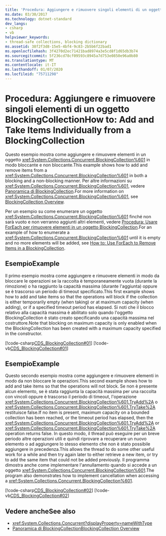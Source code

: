 ```yaml
---
title: 'Procedura: Aggiungere e rimuovere singoli elementi di un oggetto BlockingCollection'
ms.date: 03/30/2017
ms.technology: dotnet-standard
dev_langs:
- csharp
- vb
helpviewer_keywords:
- thread-safe collections, blocking dictionary
ms.assetid: 38f2f3d8-15e5-4bf4-9c83-2b5b6f22bad1
ms.openlocfilehash: 3f4270d2ec71421bad8974a3e5cd8f1d65db3b74
ms.sourcegitcommit: 5f236cd78cf09593c8945a7d753e0850e96a0b80
ms.translationtype: MT
ms.contentlocale: it-IT
ms.lasthandoff: 01/07/2020
ms.locfileid: "75711298"
---
```

# <a name="how-to-add-and-take-items-individually-from-a-blockingcollection"></a><span data-ttu-id="93ae2-102">Procedura: Aggiungere e rimuovere singoli elementi di un oggetto BlockingCollection</span><span class="sxs-lookup"><span data-stu-id="93ae2-102">How to: Add and Take Items Individually from a BlockingCollection</span></span>
<span data-ttu-id="93ae2-103">Questo esempio mostra come aggiungere e rimuovere elementi in un oggetto <xref:System.Collections.Concurrent.BlockingCollection%601> in modo bloccante e non bloccante.</span><span class="sxs-lookup"><span data-stu-id="93ae2-103">This example shows how to add and remove items from a <xref:System.Collections.Concurrent.BlockingCollection%601> in both a blocking and a non-blocking manner.</span></span> <span data-ttu-id="93ae2-104">Per altre informazioni su <xref:System.Collections.Concurrent.BlockingCollection%601>, vedere [Panoramica di BlockingCollection](../../../../docs/standard/collections/thread-safe/blockingcollection-overview.md).</span><span class="sxs-lookup"><span data-stu-id="93ae2-104">For more information on <xref:System.Collections.Concurrent.BlockingCollection%601>, see [BlockingCollection Overview](../../../../docs/standard/collections/thread-safe/blockingcollection-overview.md).</span></span>  
  
 <span data-ttu-id="93ae2-105">Per un esempio su come enumerare un oggetto <xref:System.Collections.Concurrent.BlockingCollection%601> finché non sarà vuoto e non verranno aggiunti altri elementi, vedere [Procedura: Usare ForEach per rimuovere elementi in un oggetto BlockingCollection](../../../../docs/standard/collections/thread-safe/how-to-use-foreach-to-remove.md).</span><span class="sxs-lookup"><span data-stu-id="93ae2-105">For an example of how to enumerate a <xref:System.Collections.Concurrent.BlockingCollection%601> until it is empty and no more elements will be added, see [How to: Use ForEach to Remove Items in a BlockingCollection](../../../../docs/standard/collections/thread-safe/how-to-use-foreach-to-remove.md).</span></span>
  
## <a name="example"></a><span data-ttu-id="93ae2-106">Esempio</span><span class="sxs-lookup"><span data-stu-id="93ae2-106">Example</span></span>  
 <span data-ttu-id="93ae2-107">Il primo esempio mostra come aggiungere e rimuovere elementi in modo da bloccare le operazioni se la raccolta è temporaneamente vuota (durante la rimozione) o ha raggiunto la capacità massima (durante l'aggiunta) oppure se è trascorso un periodo di timeout specificato.</span><span class="sxs-lookup"><span data-stu-id="93ae2-107">This first example shows how to add and take items so that the operations will block if the collection is either temporarily empty (when taking) or at maximum capacity (when adding), or if a specified timeout period has elapsed.</span></span> <span data-ttu-id="93ae2-108">Si noti che il blocco relativo alla capacità massima è abilitato solo quando l'oggetto BlockingCollection è stato creato specificando una capacità massima nel costruttore.</span><span class="sxs-lookup"><span data-stu-id="93ae2-108">Note that blocking on maximum capacity is only enabled when the BlockingCollection has been created with a maximum capacity specified in the constructor.</span></span>  
  
 [!code-csharp[CDS_BlockingCollection#01](../../../../samples/snippets/csharp/VS_Snippets_Misc/cds_blockingcollection/cs/example01.cs#01)]
 [!code-vb[CDS_BlockingCollection#01](../../../../samples/snippets/visualbasic/VS_Snippets_Misc/cds_blockingcollection/vb/simpleblocking.vb#01)]  
  
## <a name="example"></a><span data-ttu-id="93ae2-109">Esempio</span><span class="sxs-lookup"><span data-stu-id="93ae2-109">Example</span></span>  
 <span data-ttu-id="93ae2-110">Questo secondo esempio mostra come aggiungere e rimuovere elementi in modo da non bloccare le operazioni.</span><span class="sxs-lookup"><span data-stu-id="93ae2-110">This second example shows how to add and take items so that the operations will not block.</span></span> <span data-ttu-id="93ae2-111">Se non è presente alcun elemento, se è stata raggiunta la capacità massima per una raccolta con vincoli oppure è trascorso il periodo di timeout, l'operazione <xref:System.Collections.Concurrent.BlockingCollection%601.TryAdd%2A> o <xref:System.Collections.Concurrent.BlockingCollection%601.TryTake%2A> restituisce false.</span><span class="sxs-lookup"><span data-stu-id="93ae2-111">If no item is present, maximum capacity on a bounded collection has been reached, or the timeout period has elapsed, then the <xref:System.Collections.Concurrent.BlockingCollection%601.TryAdd%2A> or <xref:System.Collections.Concurrent.BlockingCollection%601.TryTake%2A> operation returns false.</span></span> <span data-ttu-id="93ae2-112">In questo modo, il thread può eseguire per un breve periodo altre operazioni utili e quindi riprovare a recuperare un nuovo elemento o ad aggiungere lo stesso elemento che non è stato possibile aggiungere in precedenza.</span><span class="sxs-lookup"><span data-stu-id="93ae2-112">This allows the thread to do some other useful work for a while and then try again later to either retrieve a new item, or try to add the same item that could not be added previously.</span></span> <span data-ttu-id="93ae2-113">Il programma dimostra anche come implementare l'annullamento quando si accede a un oggetto <xref:System.Collections.Concurrent.BlockingCollection%601>.</span><span class="sxs-lookup"><span data-stu-id="93ae2-113">The program also demonstrates how to implement cancellation when accessing a <xref:System.Collections.Concurrent.BlockingCollection%601>.</span></span>  
  
 [!code-csharp[CDS_BlockingCollection#02](../../../../samples/snippets/csharp/VS_Snippets_Misc/cds_blockingcollection/cs/example02.cs#02)]
 [!code-vb[CDS_BlockingCollection#02](../../../../samples/snippets/visualbasic/VS_Snippets_Misc/cds_blockingcollection/vb/nonblockingbc.vb#02)]  
  
## <a name="see-also"></a><span data-ttu-id="93ae2-114">Vedere anche</span><span class="sxs-lookup"><span data-stu-id="93ae2-114">See also</span></span>

- <xref:System.Collections.Concurrent?displayProperty=nameWithType>
- [<span data-ttu-id="93ae2-115">Panoramica di BlockingCollection</span><span class="sxs-lookup"><span data-stu-id="93ae2-115">BlockingCollection Overview</span></span>](../../../../docs/standard/collections/thread-safe/blockingcollection-overview.md)
